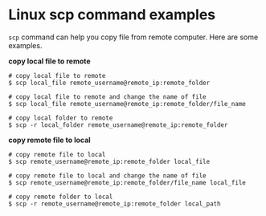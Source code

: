 # Linux scp command examples
`scp` command can help you copy file from remote computer. Here are some examples.

**copy local file to remote**
```
# copy local file to remote 
$ scp local_file remote_username@remote_ip:remote_folder

# copy local file to remote and change the name of file
$ scp local_file remote_username@remote_ip:remote_folder/file_name

# copy local folder to remote 
$ scp -r local_folder remote_username@remote_ip:remote_folder
```

**copy remote file to local**
```
# copy remote file to local 
$ scp remote_username@remote_ip:remote_folder local_file

# copy remote file to local and change the name of file
$ scp remote_username@remote_ip:remote_folder/file_name local_file

# copy remote folder to local 
$ scp -r remote_username@remote_ip:remote_folder local_path
```
